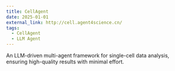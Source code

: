 ```yaml
---
title: CellAgent
date: 2025-01-01
external_link: http://cell.agent4science.cn/
tags:
  - CellAgent
  - LLM Agent
---
```


An LLM-driven multi-agent framework for single-cell data analysis, ensuring high-quality results with minimal effort.

<!--more-->
